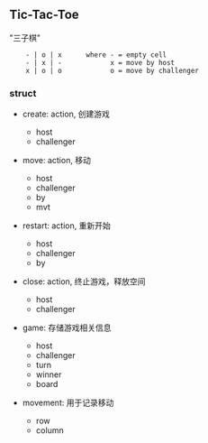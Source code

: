 ## Tic-Tac-Toe

"三子棋"

```
    - | o | x      where - = empty cell
    - | x | -            x = move by host
    x | o | o            o = move by challenger

```

### struct

- create: action, 创建游戏
    - host
    - challenger

- move: action, 移动
    - host
    - challenger
    - by
    - mvt

- restart: action, 重新开始
    - host
    - challenger
    - by

- close: action, 终止游戏，释放空间
    - host
    - challenger

- game: 存储游戏相关信息
    - host
    - challenger
    - turn
    - winner
    - board

- movement: 用于记录移动
    - row
    - column

